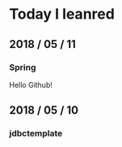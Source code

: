 # Today I leanred
## 2018 / 05 / 11

### Spring
Hello Github!

## 2018 / 05 / 10

### jdbctemplate

